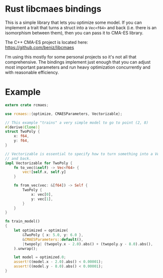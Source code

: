 # Rust libcmaes bindings

This is a simple library that lets you optimize some model. If you can
implement a trait that turns a struct into a `Vec<f64>` and back (i.e. there is
an isomorphism between them), then you can pass it to CMA-ES library.

The C++ CMA-ES project is located here: https://github.com/beniz/libcmaes

I'm using this mostly for some personal projects so it's not all that
comprehensive. The bindings implement just enough that you can adjust most
important parameters and run heavy optimization concurrently and with
reasonable efficiency.

# Example

```rust
extern crate rcmaes;

use rcmaes::{optimize, CMAESParameters, Vectorizable};

// This example "trains" a very simple model to go to point (2, 8)
#[derive(Clone)]
struct TwoPoly {
    x: f64,
    y: f64,
}

// Vectorizable is essential to specify how to turn something into a Vec<f64>
// and back.
impl Vectorizable for TwoPoly {
    fn to_vec(&self) -> Vec<f64> {
        vec![self.x, self.y]
    }

    fn from_vec(vec: &[f64]) -> Self {
        TwoPoly {
            x: vec[0],
            y: vec[1],
        }
    }
}

fn train_model()
{
    let optimized = optimize(
        &TwoPoly { x: 5.0, y: 6.0 },
        &CMAESParameters::default(),
        |twopoly| (twopoly.x - 2.0).abs() + (twopoly.y - 8.0).abs(),
    ).unwrap();

    let model = optimized.0;
    assert!((model.x - 2.0).abs() < 0.00001);
    assert!((model.y - 8.0).abs() < 0.00001);
}
```
